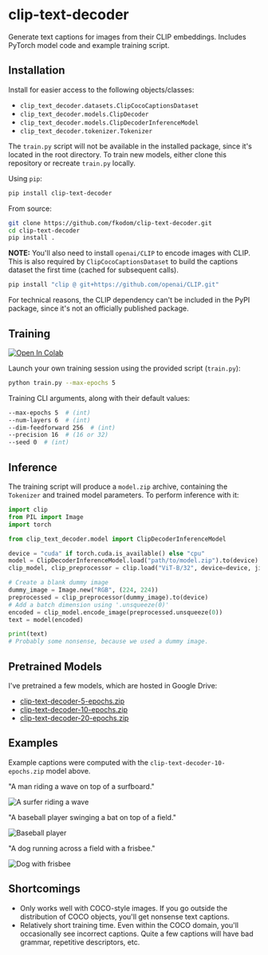# clip-text-decoder

Generate text captions for images from their CLIP embeddings.  Includes PyTorch model code and example training script.


## Installation

Install for easier access to the following objects/classes:
* `clip_text_decoder.datasets.ClipCocoCaptionsDataset`
* `clip_text_decoder.models.ClipDecoder`
* `clip_text_decoder.models.ClipDecoderInferenceModel`
* `clip_text_decoder.tokenizer.Tokenizer`

The `train.py` script will not be available in the installed package, since it's located in the root directory.  To train new models, either clone this repository or recreate `train.py` locally.

Using `pip`:
```bash
pip install clip-text-decoder
```

From source:
```bash
git clone https://github.com/fkodom/clip-text-decoder.git
cd clip-text-decoder
pip install .
```

**NOTE:** You'll also need to install `openai/CLIP` to encode images with CLIP.  This is also required by `ClipCocoCaptionsDataset` to build the captions dataset the first time (cached for subsequent calls).

```bash
pip install "clip @ git+https://github.com/openai/CLIP.git"
```

For technical reasons, the CLIP dependency can't be included in the PyPI package, since it's not an officially published package.


## Training

[![Open In Colab](https://colab.research.google.com/assets/colab-badge.svg)](https://colab.research.google.com/drive/13MJsNlff1Ew5_rJHWtpkYamVg30oyRTO?usp=sharing)

Launch your own training session using the provided script (`train.py`):
```bash
python train.py --max-epochs 5
```

Training CLI arguments, along with their default values:
```bash
--max-epochs 5  # (int)
--num-layers 6  # (int)
--dim-feedforward 256  # (int)
--precision 16  # (16 or 32)
--seed 0  # (int)
```


## Inference

The training script will produce a `model.zip` archive, containing the `Tokenizer` and trained model parameters.  To perform inference with it:
```python
import clip
from PIL import Image
import torch

from clip_text_decoder.model import ClipDecoderInferenceModel

device = "cuda" if torch.cuda.is_available() else "cpu"
model = ClipDecoderInferenceModel.load("path/to/model.zip").to(device)
clip_model, clip_preprocessor = clip.load("ViT-B/32", device=device, jit=False)

# Create a blank dummy image
dummy_image = Image.new("RGB", (224, 224))
preprocessed = clip_preprocessor(dummy_image).to(device)
# Add a batch dimension using '.unsqueeze(0)'
encoded = clip_model.encode_image(preprocessed.unsqueeze(0))
text = model(encoded)

print(text)
# Probably some nonsense, because we used a dummy image.
```


## Pretrained Models

I've pretrained a few models, which are hosted in Google Drive:
* [clip-text-decoder-5-epochs.zip](https://drive.google.com/file/d/1-6rt3Yb4y-F84wSwzkqeOj6mdfHv0dG0/view?usp=sharing)
* [clip-text-decoder-10-epochs.zip](https://drive.google.com/file/d/1M-ib9RQEpC2mX8oFXGkQJpymaTxKFinG/view?usp=sharing)
* [clip-text-decoder-20-epochs.zip](https://drive.google.com/file/d/1CdfPg223lP0zYu7a3uPEZ0weCu6HnL73/view?usp=sharing)


## Examples

Example captions were computed with the `clip-text-decoder-10-epochs.zip` model above.

"A man riding a wave on top of a surfboard."

![A surfer riding a wave](http://farm6.staticflickr.com/5028/5654757697_bcdd8088da_z.jpg)

"A baseball player swinging a bat on top of a field."

![Baseball player](http://farm4.staticflickr.com/3202/2697603492_fbb44f6d2d_z.jpg)

"A dog running across a field with a frisbee."

![Dog with frisbee](http://farm3.staticflickr.com/2544/3715539092_f070a36b22_z.jpg)

## Shortcomings

* Only works well with COCO-style images.  If you go outside the distribution of COCO objects, you'll get nonsense text captions.
* Relatively short training time.  Even within the COCO domain, you'll occasionally see incorrect captions.  Quite a few captions will have bad grammar, repetitive descriptors, etc.
